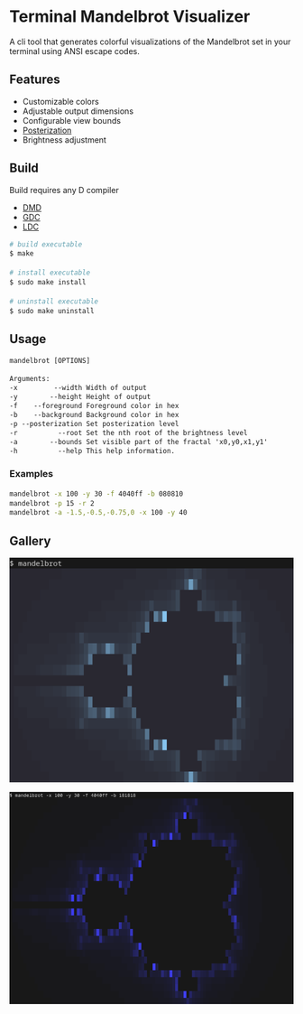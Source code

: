 # Terminal Mandelbrot Visualizer

A cli tool that generates colorful visualizations of the Mandelbrot set in your terminal using ANSI escape codes.

## Features

- Customizable colors
- Adjustable output dimensions
- Configurable view bounds
- [Posterization](https://en.wikipedia.org/wiki/Posterization)
- Brightness adjustment

## Build

Build requires any D compiler 
- [DMD](https://dlang.org/download.html#dmd)
- [GDC](https://gdcproject.org/downloads)
- [LDC](https://github.com/ldc-developers/ldc#installation)

```bash
# build executable
$ make

# install executable
$ sudo make install

# uninstall executable
$ sudo make uninstall
```

## Usage

```
mandelbrot [OPTIONS]

Arguments:
-x         --width Width of output
-y        --height Height of output
-f    --foreground Foreground color in hex
-b    --background Background color in hex
-p --posterization Set posterization level
-r          --root Set the nth root of the brightness level
-a        --bounds Set visible part of the fractal 'x0,y0,x1,y1'
-h          --help This help information.
```

### Examples

```bash
mandelbrot -x 100 -y 30 -f 4040ff -b 080810
mandelbrot -p 15 -r 2
mandelbrot -a -1.5,-0.5,-0.75,0 -x 100 -y 40
```

## Gallery

![normal](./resources/normal.png)

![color_size](./resources/color_size.png)
